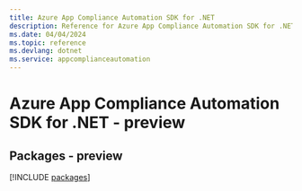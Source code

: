 ```yaml
---
title: Azure App Compliance Automation SDK for .NET
description: Reference for Azure App Compliance Automation SDK for .NET
ms.date: 04/04/2024
ms.topic: reference
ms.devlang: dotnet
ms.service: appcomplianceautomation
---
```

# Azure App Compliance Automation SDK for .NET - preview
## Packages - preview
[!INCLUDE [packages](app-compliance-automation-index.md)]